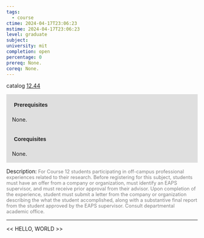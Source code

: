 ```yaml
---
tags:
  - course
ctime: 2024-04-17T23:06:23
mstime: 2024-04-17T23:06:23
level: graduate
subject: 
university: mit
completion: open
percentage: 0
prereq: None.
coreq: None.
---
```


catalog [12.44](http://student.mit.edu/catalog/m12b.html#12.44)

<span style="display: block; padding: 15px; background-color: rgb(100, 100, 100, 0.2);"><font id="m_prereq789_0" style="display: block; font-family: Arial, sans-serif; font-weight: bold; padding: 5px">Prerequisites</font><br><span id="prereq789_0">None.</span></span>
<span style="display: block; padding: 15px; background-color: rgb(100, 100, 100, 0.2);"><font id="m_coreq789_0" style="display: block; font-family: Arial, sans-serif; font-weight: bold; padding: 5px">Corequisites</font><br><span id="coreq789_0">None.</span></span>

<font style="">Description:</font>
<font style="color: grey; font-size: 0.8rem;">For Course 12 students participating in off-campus professional experiences related to their research. Before registering for this subject, students must have an offer from a company or organization, must identify an EAPS supervisor, and must receive prior approval from their advisor. Upon completion of the experience, student must submit a letter from the company or organization describing the what the student accomplished, along with a substantive final report from the student approved by the EAPS supervisor. Consult departmental academic office.</font>



---

<< HELLO, WORLD >>
